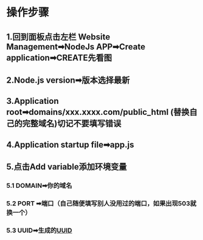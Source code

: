 # 操作步骤
## 1.回到面板点击左栏 Website Management➡NodeJs APP➡Create application➡CREATE先看图
## 2.Node.js version➡版本选择最新
## 3.Application root➡domains/xxx.xxxx.com/public_html (替换自己的完整域名)切记不要填写错误
## 4.Application startup file➡app.js
## 5.点击Add variable添加环境变量
   ###   5.1 DOMAIN➡你的域名
   ###   5.2 PORT ➡端口（自己随便填写别人没用过的端口，如果出现503就换一个）
   ###   5.3 UUID➡生成的[UUID](https://1024tools.com/uuid)
